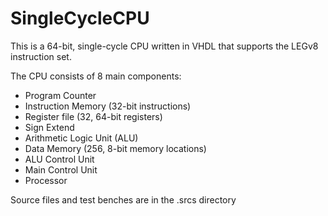 # SingleCycleCPU
This is a 64-bit, single-cycle CPU written in VHDL that supports the LEGv8 instruction set.

The CPU consists of 8 main components:
-	Program Counter
-	Instruction Memory (32-bit instructions)
-	Register file (32, 64-bit registers)
-	Sign Extend
-	Arithmetic Logic Unit (ALU)
-	Data Memory (256, 8-bit memory locations)
-	ALU Control Unit
-	Main Control Unit 
-	Processor







Source files and test benches are in the .srcs directory
